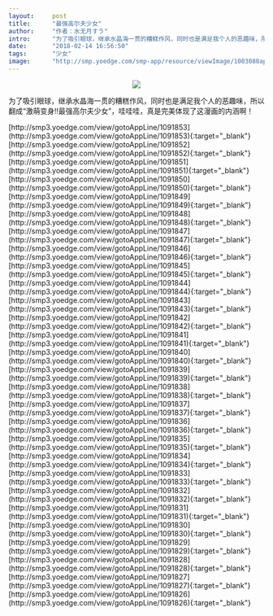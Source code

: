 ```yaml
---
layout:     post
title:      "最强高尔夫少女"
author:     "作者：水无月すう"
intro:      "为了吸引眼球，继承水晶海一贯的糟糕作风，同时也是满足我个人的恶趣味，所以翻成“激萌变身!!最强高尔夫少女”，哇哇哇，真是完美体现了这漫画的内涵啊！"
date:       "2018-02-14 16:56:50"
tags:       "少女"
image:      "http://smp.yoedge.com/smp-app/resource/viewImage/1003088appline.png"
---
```

<div style="text-align: center">
<p><img src="http://smp.yoedge.com/smp-app/resource/viewImage/1003088appline.png"/></p>
</div>
<p class="post-meta">
<span>为了吸引眼球，继承水晶海一贯的糟糕作风，同时也是满足我个人的恶趣味，所以翻成“激萌变身!!最强高尔夫少女”，哇哇哇，真是完美体现了这漫画的内涵啊！</span>
</p>
[http://smp3.yoedge.com/view/gotoAppLine/1091853](http://smp3.yoedge.com/view/gotoAppLine/1091853){:target="_blank"}
[http://smp3.yoedge.com/view/gotoAppLine/1091852](http://smp3.yoedge.com/view/gotoAppLine/1091852){:target="_blank"}
[http://smp3.yoedge.com/view/gotoAppLine/1091851](http://smp3.yoedge.com/view/gotoAppLine/1091851){:target="_blank"}
[http://smp3.yoedge.com/view/gotoAppLine/1091850](http://smp3.yoedge.com/view/gotoAppLine/1091850){:target="_blank"}
[http://smp3.yoedge.com/view/gotoAppLine/1091849](http://smp3.yoedge.com/view/gotoAppLine/1091849){:target="_blank"}
[http://smp3.yoedge.com/view/gotoAppLine/1091848](http://smp3.yoedge.com/view/gotoAppLine/1091848){:target="_blank"}
[http://smp3.yoedge.com/view/gotoAppLine/1091847](http://smp3.yoedge.com/view/gotoAppLine/1091847){:target="_blank"}
[http://smp3.yoedge.com/view/gotoAppLine/1091846](http://smp3.yoedge.com/view/gotoAppLine/1091846){:target="_blank"}
[http://smp3.yoedge.com/view/gotoAppLine/1091845](http://smp3.yoedge.com/view/gotoAppLine/1091845){:target="_blank"}
[http://smp3.yoedge.com/view/gotoAppLine/1091844](http://smp3.yoedge.com/view/gotoAppLine/1091844){:target="_blank"}
[http://smp3.yoedge.com/view/gotoAppLine/1091843](http://smp3.yoedge.com/view/gotoAppLine/1091843){:target="_blank"}
[http://smp3.yoedge.com/view/gotoAppLine/1091842](http://smp3.yoedge.com/view/gotoAppLine/1091842){:target="_blank"}
[http://smp3.yoedge.com/view/gotoAppLine/1091841](http://smp3.yoedge.com/view/gotoAppLine/1091841){:target="_blank"}
[http://smp3.yoedge.com/view/gotoAppLine/1091840](http://smp3.yoedge.com/view/gotoAppLine/1091840){:target="_blank"}
[http://smp3.yoedge.com/view/gotoAppLine/1091839](http://smp3.yoedge.com/view/gotoAppLine/1091839){:target="_blank"}
[http://smp3.yoedge.com/view/gotoAppLine/1091838](http://smp3.yoedge.com/view/gotoAppLine/1091838){:target="_blank"}
[http://smp3.yoedge.com/view/gotoAppLine/1091837](http://smp3.yoedge.com/view/gotoAppLine/1091837){:target="_blank"}
[http://smp3.yoedge.com/view/gotoAppLine/1091836](http://smp3.yoedge.com/view/gotoAppLine/1091836){:target="_blank"}
[http://smp3.yoedge.com/view/gotoAppLine/1091835](http://smp3.yoedge.com/view/gotoAppLine/1091835){:target="_blank"}
[http://smp3.yoedge.com/view/gotoAppLine/1091834](http://smp3.yoedge.com/view/gotoAppLine/1091834){:target="_blank"}
[http://smp3.yoedge.com/view/gotoAppLine/1091833](http://smp3.yoedge.com/view/gotoAppLine/1091833){:target="_blank"}
[http://smp3.yoedge.com/view/gotoAppLine/1091832](http://smp3.yoedge.com/view/gotoAppLine/1091832){:target="_blank"}
[http://smp3.yoedge.com/view/gotoAppLine/1091831](http://smp3.yoedge.com/view/gotoAppLine/1091831){:target="_blank"}
[http://smp3.yoedge.com/view/gotoAppLine/1091830](http://smp3.yoedge.com/view/gotoAppLine/1091830){:target="_blank"}
[http://smp3.yoedge.com/view/gotoAppLine/1091829](http://smp3.yoedge.com/view/gotoAppLine/1091829){:target="_blank"}
[http://smp3.yoedge.com/view/gotoAppLine/1091828](http://smp3.yoedge.com/view/gotoAppLine/1091828){:target="_blank"}
[http://smp3.yoedge.com/view/gotoAppLine/1091827](http://smp3.yoedge.com/view/gotoAppLine/1091827){:target="_blank"}
[http://smp3.yoedge.com/view/gotoAppLine/1091826](http://smp3.yoedge.com/view/gotoAppLine/1091826){:target="_blank"}


